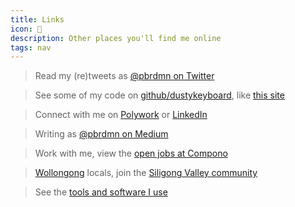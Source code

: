 ```yaml
---
title: Links
icon: 🔗
description: Other places you'll find me online
tags: nav
---
```


> Read my (re)tweets as [@pbrdmn on Twitter](https://twitter.com/pbrdmn)

> See some of my code on [github/dustykeyboard](https://github.com/dustykeyboard), like [this site](https://github.com/dustykeyboard/brd.mn)

> Connect with me on [Polywork](https://work.brd.mn/) or [LinkedIn](https://linkedin.com/in/philipboardman/)

> Writing as [@pbrdmn on Medium](https://pbrdmn.medium.com/)

> Work with me, view the [open jobs at Compono](https://www.compono.com/careers)

> [Wollongong](https://www.visitwollongong.com.au/) locals, join the [Siligong Valley community](https://www.siligongvalley.com/)

> See the [tools and software I use](/uses)